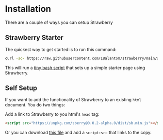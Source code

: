 # Installation

There are a couple of ways you can setup Strawberry

## Strawberry Starter

The quickest way to get started is to run this command:

```bash
curl -so- https://raw.githubusercontent.com/18alantom/strawberry/main/setup.sh | bash
```

This will run a [tiny bash script](https://github.com/18alantom/strawberry/blob/main/setup.sh) that sets up a simple starter page using Strawberry.

## Self Setup

If you want to add the functionality of Strawberry to an existing `html` document. You do two things:

Add a link to Strawberry to you html's `head` tag:

```html
<script src="https://unpkg.com/sberry@0.0.2-alpha.0/dist/sb.min.js"></script>
```

Or you can download [this file](https://raw.githubusercontent.com/18alantom/strawberry/main/dist/sb.min.js) and add a `script:src` that links to the copy.
